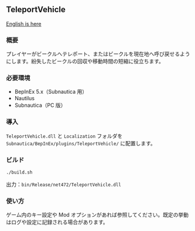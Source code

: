 ## TeleportVehicle

[English is here](./README.md)

### 概要
プレイヤーがビークルへテレポート、またはビークルを現在地へ呼び戻せるようにします。紛失したビークルの回収や移動時間の短縮に役立ちます。

### 必要環境
- BepInEx 5.x（Subnautica 用）
- Nautilus
- Subnautica（PC 版）

### 導入
`TeleportVehicle.dll` と `Localization` フォルダを `Subnautica/BepInEx/plugins/TeleportVehicle/` に配置します。

### ビルド
```bash
./build.sh
```
出力：`bin/Release/net472/TeleportVehicle.dll`

### 使い方
ゲーム内のキー設定や Mod オプションがあれば参照してください。既定の挙動はログや設定に記録される場合があります。


